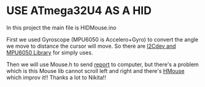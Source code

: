 # USE ATmega32U4 AS A HID
In this project the main file is HIDMouse.ino

First we used Gyroscope (MPU6050 is Accelero+Gyro) to convert the angle we move to distance the cursor will move.
So there are [I2Cdev and MPU6050 Library](https://github.com/leech001/MPU6050) for simply uses.

Then we will use Mouse.h to send [report](https://eleccelerator.com/tutorial-about-usb-hid-report-descriptors/) to computer, but there's a problem which is this Mouse lib cannot scroll left and right and there's [HMouse](https://github.com/nikita-tomilov/HMouse) which improv it!! Thanks a lot to Nikita!!

